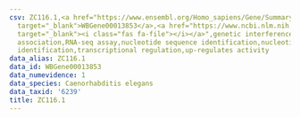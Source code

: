 ```yaml
---
csv: ZC116.1,<a href="https://www.ensembl.org/Homo_sapiens/Gene/Summary?db=core;g=WBGene00013853"
  target="_blank">WBGene00013853</a>,<a href="https://www.ncbi.nlm.nih.gov/pubmed/27496166"
  target="_blank"><i class="fas fa-file"></i></a>",genetic interference,functional
  association,RNA-seq assay,nucleotide sequence identification,nucleotide sequence
  identification,transcriptional regulation,up-regulates activity
data_alias: ZC116.1
data_id: WBGene00013853
data_numevidence: 1
data_species: Caenorhabditis elegans
data_taxid: '6239'
title: ZC116.1
---
```

